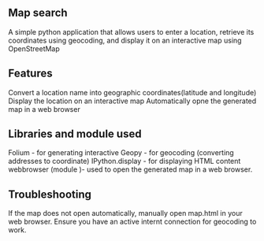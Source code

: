 ## Map search
A simple python application that allows users to enter a location, retrieve its coordinates using geocoding, and display it on an interactive map using OpenStreetMap


## Features 
Convert a location name into geographic coordinates(latitude and longitude)
Display the location on an interactive map
Automatically opne the generated map in a web browser


## Libraries and module used 
 Folium - for generating interactive
 Geopy - for geocoding (converting addresses to coordinate)
 IPython.display - for displaying HTML content 
 webbrowser (module )- used to open the generated map in a web browser.

 ## Troubleshooting
 If the map does not open automatically, manually open map.html in your web browser.
 Ensure you have an active internt connection for geocoding to work.